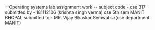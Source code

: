 --Operating systems lab assignment work --
subject code - cse 317 
submitted by -  181112106 (krishna singh verma) cse 5th sem MANIT BHOPAL
submitted to -  MR. Vijay Bhaskar Semwal sir(cse department MANIT)
